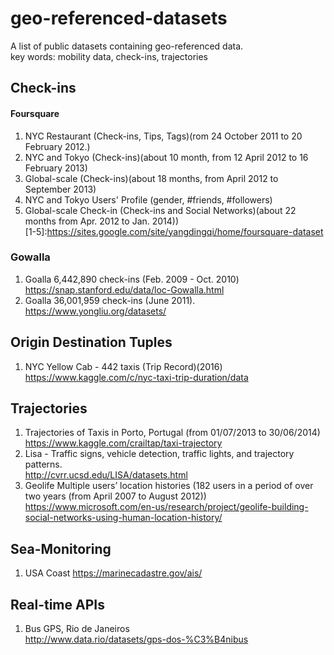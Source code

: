 # geo-referenced-datasets
A list of public datasets containing geo-referenced data. 
<br/>key words: mobility data, check-ins, trajectories

## Check-ins
#### Foursquare
1. NYC Restaurant (Check-ins, Tips, Tags)(rom 24 October 2011 to 20 February 2012.)
2. NYC and Tokyo (Check-ins)(about 10 month, from 12 April 2012 to 16 February 2013)
3. Global-scale (Check-ins)(about 18 months, from April 2012 to September 2013)
4. NYC and Tokyo Users' Profile (gender, #friends, #followers)
5. Global-scale Check-in (Check-ins and Social Networks)(about 22 months from Apr. 2012 to Jan. 2014))<br/>
[1-5]:https://sites.google.com/site/yangdingqi/home/foursquare-dataset

### Gowalla
1. Goalla 6,442,890 check-ins (Feb. 2009 - Oct. 2010)
https://snap.stanford.edu/data/loc-Gowalla.html
2. Goalla 36,001,959 check-ins (June 2011).
https://www.yongliu.org/datasets/

## Origin Destination Tuples
1. NYC Yellow Cab - 442 taxis (Trip Record)(2016)<br/>
https://www.kaggle.com/c/nyc-taxi-trip-duration/data


## Trajectories
1. Trajectories of Taxis in Porto, Portugal (from 01/07/2013 to 30/06/2014)<br/>
https://www.kaggle.com/crailtap/taxi-trajectory
2. Lisa - Traffic signs, vehicle detection, traffic lights, and trajectory patterns.<br/>
http://cvrr.ucsd.edu/LISA/datasets.html
3. Geolife Multiple users’ location histories (182 users in a period of over two years (from April 2007 to August 2012))
https://www.microsoft.com/en-us/research/project/geolife-building-social-networks-using-human-location-history/


## Sea-Monitoring
1. USA Coast
https://marinecadastre.gov/ais/

## Real-time APIs
1. Bus GPS, Rio de Janeiros<br/>
http://www.data.rio/datasets/gps-dos-%C3%B4nibus
